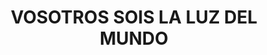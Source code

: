---
capo: 0
id: 173
lang: es-es
step: pre
subtitle: ''
tags: []
title: VOSOTROS SOIS LA LUZ DEL MUNDO
---